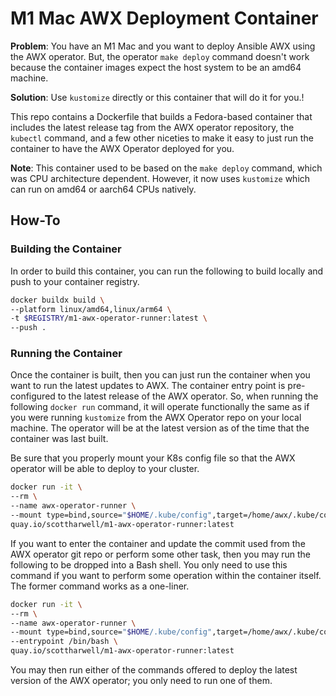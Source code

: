 # M1 Mac AWX Deployment Container

**Problem**: You have an M1 Mac and you want to deploy Ansible AWX using the AWX operator.  But, the operator `make deploy` command doesn't work because the container images expect the host system to be an amd64 machine.

**Solution**: Use `kustomize` directly or this container that will do it for you.!

This repo contains a Dockerfile that builds a Fedora-based container that includes the latest release tag from the AWX operator repository, the `kubectl` command, and a few other niceties to make it easy to just run the container to have the AWX Operator deployed for you.

**Note**: This container used to be based on the `make deploy` command, which was CPU architecture dependent.  However, it now uses `kustomize` which can run on amd64 or aarch64 CPUs natively. 

## How-To

### Building the Container

In order to build this container, you can run the following to build locally and push to your container registry.

```bash
docker buildx build \
--platform linux/amd64,linux/arm64 \
-t $REGISTRY/m1-awx-operator-runner:latest \
--push .
```

### Running the Container

Once the container is built, then you can just run the container when you want to run the latest updates to AWX.  The container entry point is pre-configured to the latest release of the AWX operator.  So, when running the following `docker run` command, it will operate functionally the same as if you were running `kustomize` from the AWX Operator repo on your local machine.  The operator will be at the latest version as of the time that the container was last built.

Be sure that you properly mount your K8s config file so that the AWX operator will be able to deploy to your cluster.

```bash
docker run -it \
--rm \
--name awx-operator-runner \
--mount type=bind,source="$HOME/.kube/config",target=/home/awx/.kube/config \
quay.io/scottharwell/m1-awx-operator-runner:latest
```

If you want to enter the container and update the commit used from the AWX operator git repo or perform some other task, then you may run the following to be dropped into a Bash shell.  You only need to use this command if you want to perform some operation within the container itself.  The former command works as a one-liner.

```bash
docker run -it \
--rm \
--name awx-operator-runner \
--mount type=bind,source="$HOME/.kube/config",target=/home/awx/.kube/config \
--entrypoint /bin/bash \
quay.io/scottharwell/m1-awx-operator-runner:latest
```

You may then run either of the commands offered to deploy the latest version of the AWX operator; you only need to run one of them.